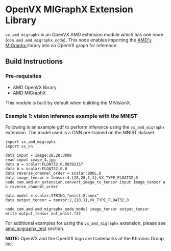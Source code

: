 # OpenVX MIGraphX Extension Library

`vx_amd_migraphx` is an OpenVX AMD extension module which has one node (`com.amd.amd_migraphx_node`). This node enables importing the <a href="https://github.com/ROCmSoftwarePlatform/AMDMIGraphX#amd-migraphx" target="_blank"> AMD's MIGraphx </a> library into an OpenVX graph for inference.

## Build Instructions

### Pre-requisites

* AMD OpenVX library
* <a href="https://github.com/ROCmSoftwarePlatform/AMDMIGraphX#amd-migraphx" target="_blank"> AMD MIGraphX </a>

This module is built by default when building the MIVisionX.

### Example 1: vision inference example with the MNIST

Following is an example gdf to perform inference using the `vx_amd_migraphx` extension. The model used is a CNN pre-trained on the MNIST dataset.

```
import vx_amd_migraphx
import vx_nn

data input = image:28,28,U008
read input image_4.jpg
data a = scalar:FLOAT32,0.00392157
data b = scalar:FLOAT32,0.0
data reverse_channel_order = scalar:BOOL,0
data image_tensor = tensor:4,{28,28,1,1},VX_TYPE_FLOAT32,0
node com.amd.nn_extension.convert_image_to_tensor input image_tensor a b reverse_channel_order

data model = scalar:STRING,"mnist-8.onnx"
data output_tensor = tensor:2,{10,1},VX_TYPE_FLOAT32,0

node com.amd.amd_migraphx_node model image_tensor output_tensor
write output_tensor out_mnist.f32
```

For additional examples for using the `vx_amd_migraphx` extension, please see [amd_migraphx_test](https://github.com/GPUOpen-ProfessionalCompute-Libraries/MIVisionX/tree/master/tests/amd_migraphx_test/) section.

**NOTE:** OpenVX and the OpenVX logo are trademarks of the Khronos Group Inc.
